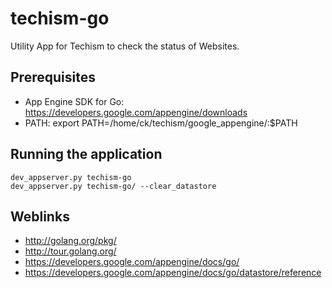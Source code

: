 techism-go
==========

Utility App for Techism to check the status of Websites.

Prerequisites
-------------
* App Engine SDK for Go: https://developers.google.com/appengine/downloads
* PATH:
    export PATH=/home/ck/techism/google_appengine/:$PATH


Running the application
-----------------------

    dev_appserver.py techism-go
    dev_appserver.py techism-go/ --clear_datastore



Weblinks
--------
* http://golang.org/pkg/
* http://tour.golang.org/
* https://developers.google.com/appengine/docs/go/
* https://developers.google.com/appengine/docs/go/datastore/reference
